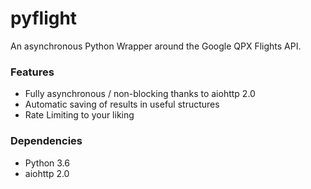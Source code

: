 # pyflight
An asynchronous Python Wrapper around the Google QPX Flights API.

### Features
- Fully asynchronous / non-blocking thanks to aiohttp 2.0
- Automatic saving of results in useful structures
- Rate Limiting to your liking

### Dependencies
- Python 3.6
- aiohttp 2.0
